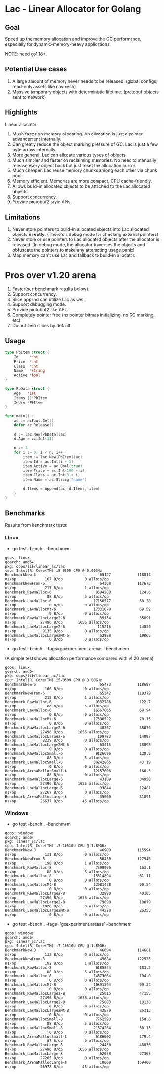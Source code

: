 
# Lac - Linear Allocator for Golang

## Goal
Speed up the memory allocation and improve the GC performance, especially for dynamic-memory-heavy applications.

NOTE: need go1.18+.

## Potential Use cases
1. A large amount of memory never needs to be released. (global configs, read-only assets like navmesh)
2. Massive temporary objects with deterministic lifetime. (protobuf objects sent to network)

## Highlights
Linear allocator:

1. Mush faster on memory allocating. An allocation is just a pointer advancement internally.
2. Can greatly reduce the object marking pressure of GC. Lac is just a few byte arrays internally.
3. More general. Lac can allocate various types of objects.
4. Much simpler and faster on reclaiming memories. No need to manually release every object back but just reset the allocation cursor.
5. Much cheaper. Lac reuse memory chunks among each other via chunk pool. 
6. Memory efficient. Memories are more compact, CPU cache-friendly.
7. Allows build-in allocated objects to be attached to the Lac allocated objects. 
8. Support concurrency.
9. Provide protobuf2 style APIs.


## Limitations
1. Never store pointers to build-in allocated objects into Lac allocated objects **directly**. (There's a debug mode for checking external pointers)
2. Never store or use pointers to Lac allocated objects after the allocator is released. (In debug mode, the allocator traverses the objects and obfuscate the pointers to make any attempting usage panic)
3. Map memory can't use Lac and fallback to build-in allocator.


# Pros over v1.20 arena
1. Faster(see benchmark results below).
2. Support concurrency.
3. Slice append can utilize Lac as well.
4. Support debugging mode.
5. Provide protobuf2 like APIs.
6. Completely pointer free (no pointer bitmap initializing, no GC marking, etc).
7. Do not zero slices by default.

## Usage

```go
type PbItem struct {
	Id     *int
	Price  *int
	Class  *int
	Name   *string
	Active *bool
}

type PbData struct {
	Age   *int
	Items []*PbItem
	InUse *PbItem
}

func main() {	
	ac := acPool.Get()
	defer ac.Release()
	
	d := lac.New[PbData](ac)
	d.Age = ac.Int(11)

	n := 3
	for i := 0; i < n; i++ {
		item := lac.New[PbItem](ac)
		item.Id = ac.Int(i + 1)
		item.Active = ac.Bool(true)
		item.Price = ac.Int(100 + i)
		item.Class = ac.Int(3 + i)
		item.Name = ac.String("name")

		d.Items = Append(ac, d.Items, item)
	}
}
```

## Benchmarks
Results from benchmark tests:

### Linux
- go test -bench . -benchmem


```
goos: linux
goarch: amd64
pkg: oops/lib/linear_ac/lac
cpu: Intel(R) Core(TM) i5-8500 CPU @ 3.00GHz
BenchmarkNew-6                             65127            118814 ns/op             167 B/op          0 allocs/op
BenchmarkNewFrom-6                         64368            117673 ns/op             217 B/op          1 allocs/op
Benchmark_RawMalloc-6                    9584208             124.6 ns/op              88 B/op          5 allocs/op
Benchmark_LacMalloc-6                   17156577             68.20 ns/op               0 B/op          0 allocs/op
Benchmark_LacMallocMt-6                 17331070             69.52 ns/op               0 B/op          0 allocs/op
Benchmark_RawMallocLarge2-6                39134             35891 ns/op           27496 B/op       1656 allocs/op
Benchmark_LacMallocLarge2-6               115216             14820 ns/op            9135 B/op          0 allocs/op
Benchmark_LacMallocLarge2Mt-6              62988             19065 ns/op               0 B/op          0 allocs/op

```

- go test -bench . -tags=goexperiment.arenas -benchmem

(A simple test shows allocation performance compared with v1.20 arena)

```
goos: linux
goarch: amd64
pkg: oops/lib/linear_ac/lac
cpu: Intel(R) Core(TM) i5-8500 CPU @ 3.00GHz
BenchmarkNew-6                             65473            118687 ns/op             166 B/op          0 allocs/op
BenchmarkNewFrom-6                         65342            118379 ns/op             215 B/op          1 allocs/op
Benchmark_RawMalloc-6                    9832786             122.7 ns/op              88 B/op          5 allocs/op
Benchmark_LacMalloc-6                   16667865             69.94 ns/op               0 B/op          0 allocs/op
Benchmark_LacMallocMt-6                 17386522             70.15 ns/op               0 B/op          0 allocs/op
Benchmark_RawMallocLarge2-6                40267             35076 ns/op           27496 B/op       1656 allocs/op
Benchmark_LacMallocLarge2-6               109783             14897 ns/op            8239 B/op          0 allocs/op
Benchmark_LacMallocLarge2Mt-6              63415             18895 ns/op               0 B/op          0 allocs/op
Benchmark_RawMallocSmall-6               9126696             128.5 ns/op              88 B/op          5 allocs/op
Benchmark_LacMallocSmall-6              30242865             43.19 ns/op               0 B/op          0 allocs/op
Benchmark_ArenaMallocSmall-6            12157006             160.3 ns/op              88 B/op          0 allocs/op
Benchmark_RawMallocLarge-6                 43189             34958 ns/op           27496 B/op       1656 allocs/op
Benchmark_LacMallocLarge-6                 93844             12481 ns/op           27267 B/op          0 allocs/op
Benchmark_ArenaMallocLarge-6               35060             31891 ns/op           26637 B/op         45 allocs/op
```

### Windows
- go test -bench . -benchmem

```
goos: windows
goarch: amd64
pkg: linear_ac/lac
cpu: Intel(R) Core(TM) i7-10510U CPU @ 1.80GHz
BenchmarkNew-8                             46989            115594 ns/op             131 B/op          0 allocs/op
BenchmarkNewFrom-8                         50430            127946 ns/op             190 B/op          1 allocs/op
Benchmark_RawMalloc-8                    7590996             163.1 ns/op              88 B/op          5 allocs/op
Benchmark_LacMalloc-8                   15614894             81.11 ns/op               0 B/op          0 allocs/op
Benchmark_LacMallocMt-8                 12081428             90.54 ns/op               0 B/op          0 allocs/op
Benchmark_RawMallocLarge2-8                32990             40105 ns/op           27496 B/op       1656 allocs/op
Benchmark_LacMallocLarge2-8                79690             18879 ns/op            1028 B/op          0 allocs/op
Benchmark_LacMallocLarge2Mt-8              44228             26353 ns/op               0 B/op          0 allocs/op
```
- go test -bench . -tags='goexperiment.arenas' -benchmem
```
goos: windows
goarch: amd64
pkg: linear_ac/lac
cpu: Intel(R) Core(TM) i7-10510U CPU @ 1.80GHz
BenchmarkNew-8                             46694            114681 ns/op             132 B/op          0 allocs/op
BenchmarkNewFrom-8                         49684            122523 ns/op             192 B/op          1 allocs/op
Benchmark_RawMalloc-8                    6185844             183.2 ns/op              88 B/op          5 allocs/op
Benchmark_LacMalloc-8                   14673064             104.0 ns/op               0 B/op          0 allocs/op
Benchmark_LacMallocMt-8                 10891394             99.24 ns/op               0 B/op          0 allocs/op
Benchmark_RawMallocLarge2-8                25015             47155 ns/op           27496 B/op       1656 allocs/op
Benchmark_LacMallocLarge2-8                75883             18138 ns/op               6 B/op          0 allocs/op
Benchmark_LacMallocLarge2Mt-8              43879             26313 ns/op               0 B/op          0 allocs/op
Benchmark_RawMallocSmall-8               7762598             158.6 ns/op              88 B/op          5 allocs/op
Benchmark_LacMallocSmall-8              21674264             60.13 ns/op               0 B/op          0 allocs/op
Benchmark_ArenaMallocSmall-8             6486002             179.4 ns/op              87 B/op          0 allocs/op
Benchmark_RawMallocLarge-8                 24450             46036 ns/op           27496 B/op       1656 allocs/op
Benchmark_LacMallocLarge-8                 62058             27365 ns/op           27265 B/op          0 allocs/op
Benchmark_ArenaMallocLarge-8               10000            169460 ns/op           26978 B/op         45 allocs/op

```
